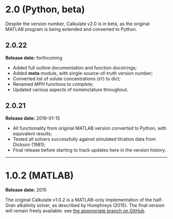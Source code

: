 # 2.0 (Python, beta)

Despite the version number, Calkulate v2.0 is in beta, as the original MATLAB program is being extended and converted to Python.


## 2.0.22

**Release date:** forthcoming

  * Added full outline documentation and function docstrings;
  * Added **meta** module, with single-source-of-truth version number;
  * Converted list of solute concentrations (`XT`) to dict;
  * Renamed *MPH* functions to *complete*;
  * Updated various aspects of nomenclature throughout.


## 2.0.21

**Release date:** 2019-01-15

  * All functionality from original MATLAB version converted to Python, with equivalent results;
  * Tested all solvers successfully against simulated titration data from Dickson (1981);
  * Final release before starting to track updates here in the version history.

<hr />

# 1.0.2 (MATLAB)

**Release date:** 2015

The original Calkulate v1.0.2 is a MATLAB-only implementation of the half-Gran alkalinity solver, as described by Humphreys (2015). The final version will remain freely available: see [the appropriate branch on GitHub](https://github.com/mvdh7/calkulate/tree/1.0.2).

